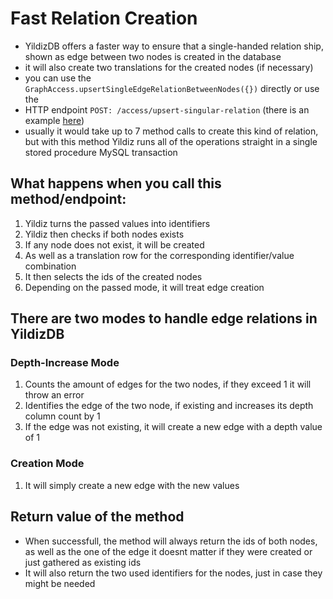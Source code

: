# Fast Relation Creation

- YildizDB offers a faster way to ensure that a single-handed relation ship, shown as edge between two nodes
    is created in the database
- it will also create two translations for the created nodes (if necessary)
- you can use the `GraphAccess.upsertSingleEdgeRelationBetweenNodes({})` directly or use the 
- HTTP endpoint `POST: /access/upsert-singular-relation` (there is an example [here](curl.md))
- usually it would take up to 7 method calls to create this kind of relation, but with this method Yildiz runs all
    of the operations straight in a single stored procedure MySQL transaction

## What happens when you call this method/endpoint:

1. Yildiz turns the passed values into identifiers
2. Yildiz then checks if both nodes exists
3. If any node does not exist, it will be created
4. As well as a translation row for the corresponding identifier/value combination
5. It then selects the ids of the created nodes
6. Depending on the passed mode, it will treat edge creation

## There are two modes to handle edge relations in YildizDB

### Depth-Increase Mode

1. Counts the amount of edges for the two nodes, if they exceed 1 it will throw an error
2. Identifies the edge of the two node, if existing and increases its depth column count by 1
3. If the edge was not existing, it will create a new edge with a depth value of 1

### Creation Mode

1. It will simply create a new edge with the new values

## Return value of the method

- When successfull, the method will always return the ids of both nodes, as well as the one of the edge
    it doesnt matter if they were created or just gathered as existing ids
- It will also return the two used identifiers for the nodes, just in case they might be needed
